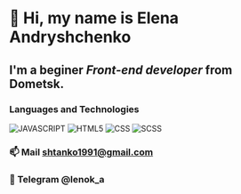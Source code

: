 #  👋 Hi, my name is **Elena Andryshchenko**
## I'm a beginer *Front-end developer* from Dometsk.
### Languages and Technologies

![JAVASCRIPT](https://img.shields.io/badge/-JAVASCRIPT-090909?style=social&logo=JAVASCRIPT)
![HTML5](https://img.shields.io/badge/-HTML5-090909?style=social&logo=hTML5)
![CSS](https://img.shields.io/badge/-CSS-090909?style=social&logo=CSS)
![SCSS](https://img.shields.io/badge/-SCSS-090909?style=social&logo=SCSS)


### 📫  Mail shtanko1991@gmail.com
### 💬 Telegram @lenok_a


<!--
**lenokand/lenokand** is a ✨ _special_ ✨ repository because its `README.md` (this file) appears on your GitHub profile.

Here are some ideas to get you started:

- 🔭 I’m currently working on ...
- 🌱 I’m currently learning ...
- 👯 I’m looking to collaborate on ...
- 🤔 I’m looking for help with ...
- 💬 Ask me about ...
- 📫 How to reach me: ...
- 😄 Pronouns: ...
- ⚡ Fun fact: ...
-->
